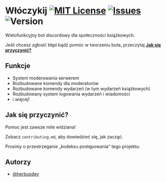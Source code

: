 # Włóczykij [![MIT License](https://img.shields.io/badge/License-MIT-green.svg)](https://choosealicense.com/licenses/mit/) [![Issues](https://img.shields.io/github/issues-raw/herbusdev/wloczykij?color=success)](https://github.com/herbusdev/wloczykij/issues) ![Version](https://img.shields.io/github/package-json/v/herbusdev/wloczykij?color=%235e6242)

Wielofunkcyjny bot discordowy dla społeczności książkowych. 

Jeśli chcesz zgłosić błąd bądź pomóc w tworzeniu bota, przeczytaj **[Jak się przyczynić?](#Contributing)**


## Funkcje

- System moderowania serwerem
- Rozbudowane komendy dla moderatorów
- Rozbudowane komendy wydarzeń (w tym wydarzeń książkowych)
- Rozbudowany system logowania wydarzeń i wiadomości
- i więcej!


## Jak się przyczynić?

Pomoc jest zawsze mile widziana!

Zobacz `contributing.md`, aby dowiedzieć się, jak zacząć.

Prosimy o przestrzeganie „kodeksu postępowania” tego projektu.


## Autorzy

- [@herbusdev](https://www.github.com/herbusdev)
